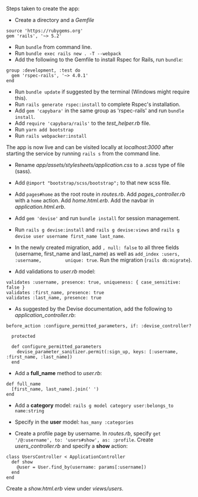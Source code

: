 Steps taken to create the app:

- Create a directory and a _Gemfile_
```
source 'https://rubygems.org'
gem 'rails', '~> 5.2'
```
- Run ```bundle``` from command line.
- Run ```bundle exec rails new . -T --webpack```
- Add the following to the Gemfile to install Rspec for Rails, run ```bundle```:
```
group :development, :test do
  gem 'rspec-rails', '~> 4.0.1'
end
```
- Run ```bundle update``` if suggested by the terminal (Windows might require this).
- Run ```rails generate rspec:install``` to complete Rspec's installation.
- Add ```gem 'capybara'``` in the same group as 'rspec-rails' and run ```bundle install```.
- Add ```require 'capybara/rails'``` to the *test_helper.rb* file.
- Run ```yarn add bootstrap```
- Run ```rails webpacker:install```

The app is now live and can be visited locally at *localhost:3000* after starting the service by running ```rails s``` from the command line.

- Rename *app/assets/stylesheets/application.css* to a *.scss* type of file (sass).
- Add ```@import "bootstrap/scss/bootstrap";``` to that new scss file.

- Add ```pages#home``` as the root route in *routes.rb*. Add *pages_controller.rb* with a ```home``` action. Add *home.html.erb*. Add the navbar in *application.html.erb*.

- Add ```gem 'devise'``` and run ```bundle install``` for session management.
- Run ```rails g devise:install``` and ```rails g devise:views``` and ```rails g devise user username first_name last_name```.
- In the newly created migration, add ```, null: false``` to all three fields (username, first_name and last_name) as well as ```add_index :users, :username,         unique: true```. Run the migration (```rails db:migrate```).

- Add validations to *user.rb* model:
```
validates :username, presence: true, uniqueness: { case_sensitive: false }
validates :first_name, presence: true
validates :last_name, presence: true
```

- As suggested by the Devise documentation, add the following to *application_controller.rb*:
```
before_action :configure_permitted_parameters, if: :devise_controller?

  protected

  def configure_permitted_parameters
    devise_parameter_sanitizer.permit(:sign_up, keys: [:username, :first_name, :last_name])
  end
```

- Add a **full_name** method to *user.rb*:
```
def full_name
  [first_name, last_name].join(' ')
end
```

- Add a **category** model: ```rails g model category user:belongs_to name:string```
- Specify in the **user** model: ```has_many :categories```

- Create a profile page by username. In *routes.rb*, specify ```get '/@:username', to: 'users#show', as: :profile```. Create *users_controller.rb* and specify a **show** action:
```
class UsersController < ApplicationController
  def show
    @user = User.find_by(username: params[:username])
  end
end
```
Create a *show.html.erb* view under *views/users*.
